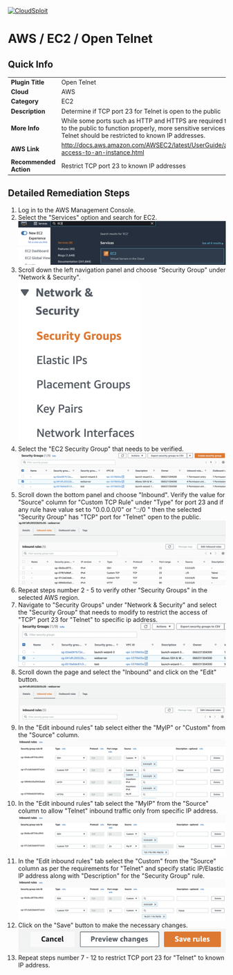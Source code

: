 [![CloudSploit](https://cloudsploit.com/img/logo-new-big-text-100.png "CloudSploit")](https://cloudsploit.com)

# AWS / EC2 / Open Telnet

## Quick Info

| | |
|-|-|
| **Plugin Title** | Open Telnet |
| **Cloud** | AWS |
| **Category** | EC2 |
| **Description** | Determine if TCP port 23 for Telnet is open to the public |
| **More Info** | While some ports such as HTTP and HTTPS are required to be open to the public to function properly, more sensitive services such as Telnet should be restricted to known IP addresses. |
| **AWS Link** | http://docs.aws.amazon.com/AWSEC2/latest/UserGuide/authorizing-access-to-an-instance.html |
| **Recommended Action** | Restrict TCP port 23 to known IP addresses |

## Detailed Remediation Steps
1. Log in to the AWS Management Console.
2. Select the "Services" option and search for EC2. </br> <img src="/resources/aws/ec2/open-telnet/step2.png"/>
3. Scroll down the left navigation panel and choose "Security Group" under "Network & Security".</br> <img src="/resources/aws/ec2/open-telnet/step3.png"/>
4. Select the "EC2 Security Group" that needs to be verified. </br> <img src="/resources/aws/ec2/open-telnet/step4.png"/>
5. Scroll down the bottom panel and choose "Inbound". Verify the value for "Source" column for "Custom TCP Rule" under "Type" for port 23 and if any rule have value set to "0.0.0.0/0" or "::/0 " then the selected "Security Group" has "TCP" port for "Telnet" open to the public.</br> <img src="/resources/aws/ec2/open-telnet/step5.png"/>
6. Repeat steps number 2 - 5 to verify other "Security Groups" in the selected AWS region.</br> 
7. Navigate to "Security Groups" under "Network & Security" and select the "Security Group" that needs to modify to restrict the access of "TCP" port 23 for "Telnet"  to specific ip address. </br> <img src="/resources/aws/ec2/open-telnet/step7.png"/>
8. Scroll down the page and select the "Inbound" and click on the "Edit" button. </br> <img src="/resources/aws/ec2/open-telnet/step8.png"/>
9. In the "Edit inbound rules" tab select either the "MyIP" or "Custom" from the "Source" column.</br> <img src="/resources/aws/ec2/open-telnet/step9.png"/>
10. In the "Edit inbound rules" tab select the "MyIP" from the "Source" column to allow "Telnet" inbound traffic only from specific IP address.</br> <img src="/resources/aws/ec2/open-telnet/step10.png"/>
11. In the "Edit inbound rules" tab select the "Custom" from the "Source" column as per the requirements for "Telnet" and specify static IP/Elastic IP address along with "Description" for the "Security Group" rule. </br> <img src="/resources/aws/ec2/open-telnet/step11.png"/>
12. Click on the "Save" button to make the necessary changes. </br> <img src="/resources/aws/ec2/open-telnet/step12.png"/>
13. Repeat steps number 7 - 12 to restrict TCP port 23 for "Telnet" to known IP address.</br>
